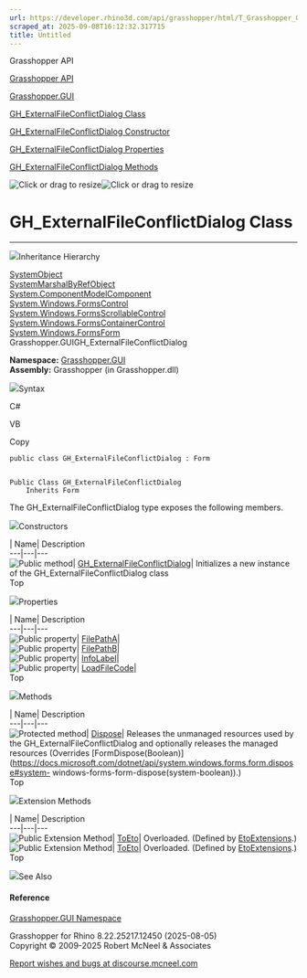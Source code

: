 ```yaml
---
url: https://developer.rhino3d.com/api/grasshopper/html/T_Grasshopper_GUI_GH_ExternalFileConflictDialog.htm
scraped_at: 2025-09-08T16:12:32.317715
title: Untitled
---
```


Grasshopper API

[Grasshopper API](../html/723c01da-9986-4db2-8f53-6f3a7494df75.htm
"Grasshopper API")

[Grasshopper.GUI](../html/N_Grasshopper_GUI.htm "Grasshopper.GUI")

[GH_ExternalFileConflictDialog
Class](../html/T_Grasshopper_GUI_GH_ExternalFileConflictDialog.htm
"GH_ExternalFileConflictDialog Class")

[GH_ExternalFileConflictDialog Constructor
](../html/M_Grasshopper_GUI_GH_ExternalFileConflictDialog__ctor.htm
"GH_ExternalFileConflictDialog Constructor ")

[GH_ExternalFileConflictDialog
Properties](../html/Properties_T_Grasshopper_GUI_GH_ExternalFileConflictDialog.htm
"GH_ExternalFileConflictDialog Properties")

[GH_ExternalFileConflictDialog
Methods](../html/Methods_T_Grasshopper_GUI_GH_ExternalFileConflictDialog.htm
"GH_ExternalFileConflictDialog Methods")

![Click or drag to resize](../icons/TocOpen.gif)![Click or drag to
resize](../icons/TocClose.gif)

# GH_ExternalFileConflictDialog Class  
  
---  
  
![](../icons/SectionExpanded.png)Inheritance Hierarchy

[SystemObject](https://docs.microsoft.com/dotnet/api/system.object)  
[SystemMarshalByRefObject](https://docs.microsoft.com/dotnet/api/system.marshalbyrefobject)  
[System.ComponentModelComponent](https://docs.microsoft.com/dotnet/api/system.componentmodel.component)  
[System.Windows.FormsControl](https://docs.microsoft.com/dotnet/api/system.windows.forms.control)  
[System.Windows.FormsScrollableControl](https://docs.microsoft.com/dotnet/api/system.windows.forms.scrollablecontrol)  
[System.Windows.FormsContainerControl](https://docs.microsoft.com/dotnet/api/system.windows.forms.containercontrol)  
[System.Windows.FormsForm](https://docs.microsoft.com/dotnet/api/system.windows.forms.form)  
Grasshopper.GUIGH_ExternalFileConflictDialog  

**Namespace:** [Grasshopper.GUI](N_Grasshopper_GUI.htm)  
**Assembly:** Grasshopper (in Grasshopper.dll)

![](../icons/SectionExpanded.png)Syntax

C#

VB

Copy

    
    
    public class GH_ExternalFileConflictDialog : Form
    
    
    Public Class GH_ExternalFileConflictDialog
    	Inherits Form

The GH_ExternalFileConflictDialog type exposes the following members.

![](../icons/SectionExpanded.png)Constructors

| Name| Description  
---|---|---  
![Public method](../icons/pubmethod.gif)|
[GH_ExternalFileConflictDialog](M_Grasshopper_GUI_GH_ExternalFileConflictDialog__ctor.htm)|
Initializes a new instance of the GH_ExternalFileConflictDialog class  
Top

![](../icons/SectionExpanded.png)Properties

| Name| Description  
---|---|---  
![Public property](../icons/pubproperty.gif)|
[FilePathA](P_Grasshopper_GUI_GH_ExternalFileConflictDialog_FilePathA.htm)|  
![Public property](../icons/pubproperty.gif)|
[FilePathB](P_Grasshopper_GUI_GH_ExternalFileConflictDialog_FilePathB.htm)|  
![Public property](../icons/pubproperty.gif)|
[InfoLabel](P_Grasshopper_GUI_GH_ExternalFileConflictDialog_InfoLabel.htm)|  
![Public property](../icons/pubproperty.gif)|
[LoadFileCode](P_Grasshopper_GUI_GH_ExternalFileConflictDialog_LoadFileCode.htm)|  
Top

![](../icons/SectionExpanded.png)Methods

| Name| Description  
---|---|---  
![Protected method](../icons/protmethod.gif)|
[Dispose](M_Grasshopper_GUI_GH_ExternalFileConflictDialog_Dispose.htm)|
Releases the unmanaged resources used by the GH_ExternalFileConflictDialog and
optionally releases the managed resources (Overrides
[FormDispose(Boolean)](https://docs.microsoft.com/dotnet/api/system.windows.forms.form.dispose#system-
windows-forms-form-dispose\(system-boolean\)).)  
Top

![](../icons/SectionExpanded.png)Extension Methods

| Name| Description  
---|---|---  
![Public Extension Method](../icons/pubextension.gif)|
[ToEto](M_Grasshopper_EtoExtensions_ToEto_8.htm)| Overloaded. (Defined by
[EtoExtensions](T_Grasshopper_EtoExtensions.htm).)  
![Public Extension Method](../icons/pubextension.gif)|
[ToEto](M_Grasshopper_EtoExtensions_ToEto_7.htm)| Overloaded. (Defined by
[EtoExtensions](T_Grasshopper_EtoExtensions.htm).)  
Top

![](../icons/SectionExpanded.png)See Also

#### Reference

[Grasshopper.GUI Namespace](N_Grasshopper_GUI.htm)

Grasshopper for Rhino 8.22.25217.12450 (2025-08-05)  
Copyright © 2009-2025 Robert McNeel & Associates

[Report wishes and bugs at
discourse.mcneel.com](https://discourse.mcneel.com/c/grasshopper)

